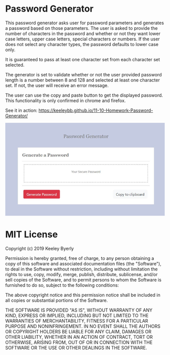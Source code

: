 # Password Generator
This password generator asks user for password parameters and generates a password based on those parameters. The user is asked to provide the number of characters in the password and whether or not they want lower case letters, upper case letters, special characters or numbers. If the user does not select any character types, the password defaults to lower case only. 

It is guaranteed to pass at least one character set from each character set selected. 

The generator is set to validate whether or not the user provided password length is a number between 8 and 128 and selected at least one character set. If not, the user will receive an error message. 

The user can use the copy and paste button to get the displayed password. This functionality is only confirmed in chrome and firefox. 

See it in action: https://keeleybb.github.io/11-10-Homework-Password-Generator/

![Password Generator](assets/images/Password-Generator-1.JPG)


# MIT License

Copyright (c) 2019 Keeley Byerly

Permission is hereby granted, free of charge, to any person obtaining a copy
of this software and associated documentation files (the "Software"), to deal
in the Software without restriction, including without limitation the rights
to use, copy, modify, merge, publish, distribute, sublicense, and/or sell
copies of the Software, and to permit persons to whom the Software is
furnished to do so, subject to the following conditions:

The above copyright notice and this permission notice shall be included in all
copies or substantial portions of the Software.

THE SOFTWARE IS PROVIDED "AS IS", WITHOUT WARRANTY OF ANY KIND, EXPRESS OR
IMPLIED, INCLUDING BUT NOT LIMITED TO THE WARRANTIES OF MERCHANTABILITY,
FITNESS FOR A PARTICULAR PURPOSE AND NONINFRINGEMENT. IN NO EVENT SHALL THE
AUTHORS OR COPYRIGHT HOLDERS BE LIABLE FOR ANY CLAIM, DAMAGES OR OTHER
LIABILITY, WHETHER IN AN ACTION OF CONTRACT, TORT OR OTHERWISE, ARISING FROM,
OUT OF OR IN CONNECTION WITH THE SOFTWARE OR THE USE OR OTHER DEALINGS IN THE
SOFTWARE.
